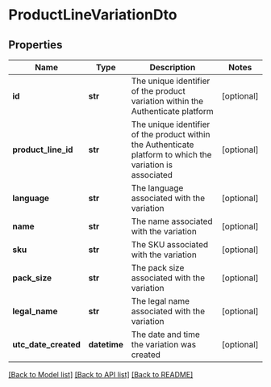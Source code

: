 # ProductLineVariationDto

## Properties
Name | Type | Description | Notes
------------ | ------------- | ------------- | -------------
**id** | **str** | The unique identifier of the product variation within the Authenticate platform | [optional] 
**product_line_id** | **str** | The unique identifier of the product within the Authenticate platform to which the variation is associated | [optional] 
**language** | **str** | The language associated with the variation | [optional] 
**name** | **str** | The name associated with the variation | [optional] 
**sku** | **str** | The SKU  associated with the variation | [optional] 
**pack_size** | **str** | The pack size associated with the variation | [optional] 
**legal_name** | **str** | The legal name associated with the variation | [optional] 
**utc_date_created** | **datetime** | The date and time the variation was created | [optional] 

[[Back to Model list]](../README.md#documentation-for-models) [[Back to API list]](../README.md#documentation-for-api-endpoints) [[Back to README]](../README.md)

